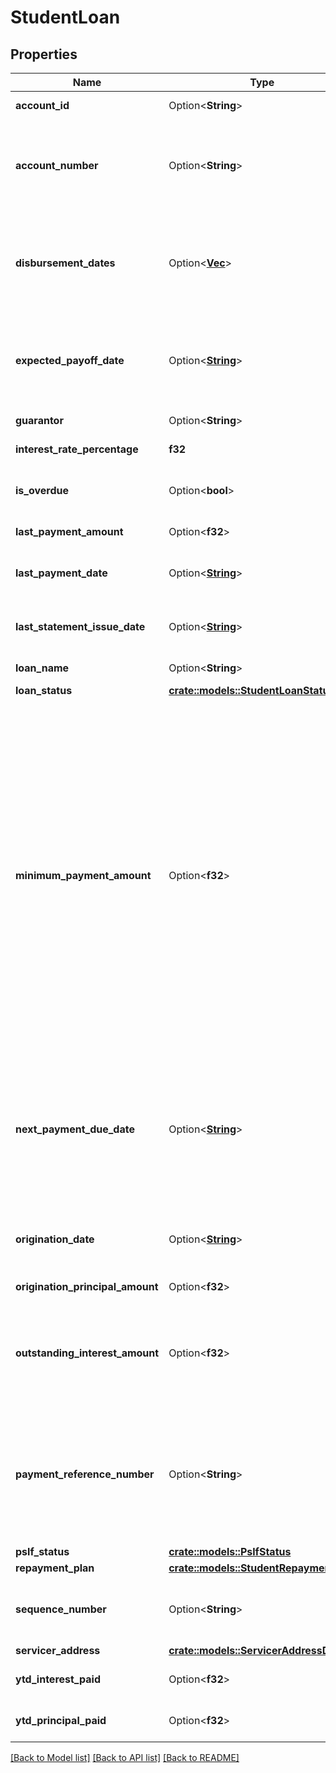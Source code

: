 # StudentLoan

## Properties

Name | Type | Description | Notes
------------ | ------------- | ------------- | -------------
**account_id** | Option<**String**> | The ID of the account that this liability belongs to. | 
**account_number** | Option<**String**> | The account number of the loan. For some institutions, this may be a masked version of the number (e.g., the last 4 digits instead of the entire number). | 
**disbursement_dates** | Option<[**Vec<String>**](string.md)> | The dates on which loaned funds were disbursed or will be disbursed. These are often in the past. Dates are returned in an [ISO 8601](https://wikipedia.org/wiki/ISO_8601) format (YYYY-MM-DD). | 
**expected_payoff_date** | Option<[**String**](string.md)> | The date when the student loan is expected to be paid off. Availability for this field is limited. Dates are returned in an [ISO 8601](https://wikipedia.org/wiki/ISO_8601) format (YYYY-MM-DD). | 
**guarantor** | Option<**String**> | The guarantor of the student loan. | 
**interest_rate_percentage** | **f32** | The interest rate on the loan as a percentage. | 
**is_overdue** | Option<**bool**> | `true` if a payment is currently overdue. Availability for this field is limited. | 
**last_payment_amount** | Option<**f32**> | The amount of the last payment. | 
**last_payment_date** | Option<[**String**](string.md)> | The date of the last payment. Dates are returned in an [ISO 8601](https://wikipedia.org/wiki/ISO_8601) format (YYYY-MM-DD). | 
**last_statement_issue_date** | Option<[**String**](string.md)> | The date of the last statement. Dates are returned in an [ISO 8601](https://wikipedia.org/wiki/ISO_8601) format (YYYY-MM-DD). | 
**loan_name** | Option<**String**> | The type of loan, e.g., \"Consolidation Loans\". | 
**loan_status** | [**crate::models::StudentLoanStatus**](StudentLoanStatus.md) |  | 
**minimum_payment_amount** | Option<**f32**> | The minimum payment due for the next billing cycle. There are some exceptions: Some institutions require a minimum payment across all loans associated with an account number. Our API presents that same minimum payment amount on each loan. The institutions that do this are: Great Lakes ( `ins_116861`), Firstmark (`ins_116295`), Commonbond Firstmark Services (`ins_116950`), Nelnet (`ins_116528`), EdFinancial Services (`ins_116304`), Granite State (`ins_116308`), and Oklahoma Student Loan Authority (`ins_116945`). Firstmark (`ins_116295` ) and Navient (`ins_116248`) will display as $0 if there is an autopay program in effect. | 
**next_payment_due_date** | Option<[**String**](string.md)> | The due date for the next payment. The due date is `null` if a payment is not expected. A payment is not expected if `loan_status.type` is `deferment`, `in_school`, `consolidated`, `paid in full`, or `transferred`. Dates are returned in an [ISO 8601](https://wikipedia.org/wiki/ISO_8601) format (YYYY-MM-DD). | 
**origination_date** | Option<[**String**](string.md)> | The date on which the loan was initially lent. Dates are returned in an [ISO 8601](https://wikipedia.org/wiki/ISO_8601) format (YYYY-MM-DD).  | 
**origination_principal_amount** | Option<**f32**> | The original principal balance of the loan. | 
**outstanding_interest_amount** | Option<**f32**> | The total dollar amount of the accrued interest balance. For Sallie Mae ( `ins_116944`), this amount is included in the current balance of the loan, so this field will return as `null`. | 
**payment_reference_number** | Option<**String**> | The relevant account number that should be used to reference this loan for payments. In the majority of cases, `payment_reference_number` will match a`ccount_number,` but in some institutions, such as Great Lakes (`ins_116861`), it will be different. | 
**pslf_status** | [**crate::models::PslfStatus**](PSLFStatus.md) |  | 
**repayment_plan** | [**crate::models::StudentRepaymentPlan**](StudentRepaymentPlan.md) |  | 
**sequence_number** | Option<**String**> | The sequence number of the student loan. Heartland ECSI (`ins_116948`) does not make this field available. | 
**servicer_address** | [**crate::models::ServicerAddressData**](ServicerAddressData.md) |  | 
**ytd_interest_paid** | Option<**f32**> | The year to date (YTD) interest paid. Availability for this field is limited. | 
**ytd_principal_paid** | Option<**f32**> | The year to date (YTD) principal paid. Availability for this field is limited. | 

[[Back to Model list]](../README.md#documentation-for-models) [[Back to API list]](../README.md#documentation-for-api-endpoints) [[Back to README]](../README.md)


